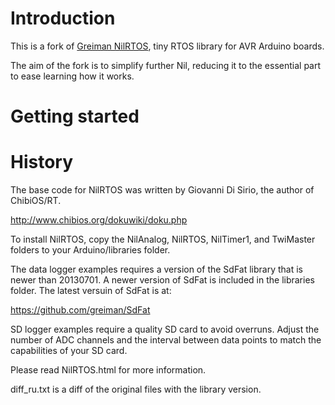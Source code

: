 # Introduction
This is a fork of [Greiman NilRTOS](https://github.com/greiman/NilRTOS-Arduino), tiny RTOS library for AVR Arduino boards.

The aim of the fork is to simplify further Nil, reducing it to the essential part to ease learning how it works.

# Getting started



# History
The base code for NilRTOS was written by Giovanni Di Sirio, the author
of ChibiOS/RT.

http://www.chibios.org/dokuwiki/doku.php

To install NilRTOS, copy the NilAnalog, NilRTOS, NilTimer1, and
TwiMaster folders to your Arduino/libraries folder.

The data logger examples requires a version of the SdFat
library that is newer than 20130701.  A newer version of SdFat is 
included in the libraries folder.  The latest versuin of SdFat is at:

https://github.com/greiman/SdFat

SD logger examples require a quality SD card to avoid overruns.
Adjust the number of ADC channels and the interval between data
points to match the capabilities of your SD card.

Please read NilRTOS.html for more information.

diff_ru.txt is a diff of the original files with the library version.